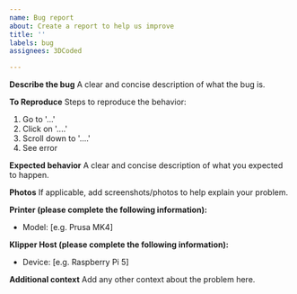 ```yaml
---
name: Bug report
about: Create a report to help us improve
title: ''
labels: bug
assignees: 3DCoded

---
```


**Describe the bug**
A clear and concise description of what the bug is.

**To Reproduce**
Steps to reproduce the behavior:
1. Go to '...'
2. Click on '....'
3. Scroll down to '....'
4. See error

**Expected behavior**
A clear and concise description of what you expected to happen.

**Photos**
If applicable, add screenshots/photos to help explain your problem.

**Printer (please complete the following information):**
 - Model: [e.g. Prusa MK4]

**Klipper Host (please complete the following information):**
 - Device: [e.g. Raspberry Pi 5]

**Additional context**
Add any other context about the problem here.
